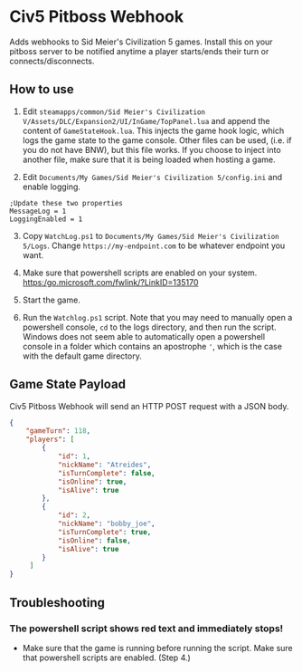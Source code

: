 # Civ5 Pitboss Webhook
Adds webhooks to Sid Meier's Civilization 5 games. Install this on your pitboss server to be notified anytime a player starts/ends their turn or connects/disconnects.

## How to use
1. Edit `steamapps/common/Sid Meier's Civilization V/Assets/DLC/Expansion2/UI/InGame/TopPanel.lua` and append the content of `GameStateHook.lua`. This injects the game hook logic, which logs the game state to the game console. Other files can be used, (i.e. if you do not have BNW), but this file works. If you choose to inject into another file, make sure that it is being loaded when hosting a game.

2. Edit `Documents/My Games/Sid Meier's Civilization 5/config.ini` and enable logging. 
```
;Update these two properties
MessageLog = 1
LoggingEnabled = 1
```

3. Copy `WatchLog.ps1` to `Documents/My Games/Sid Meier's Civilization 5/Logs`. Change `https://my-endpoint.com` to be whatever endpoint you want.

4. Make sure that powershell scripts are enabled on your system. [https:/go.microsoft.com/fwlink/?LinkID=135170](https:/go.microsoft.com/fwlink/?LinkID=135170)

5. Start the game.

6. Run the `Watchlog.ps1` script. Note that you may need to manually open a powershell console, `cd` to the logs directory, and then run the script. Windows does not seem able to automatically open a powershell console in a folder which contains an apostrophe `'`, which is the case with the default game directory.

## Game State Payload
Civ5 Pitboss Webhook will send an HTTP POST request with a JSON body. 
```json
{
    "gameTurn": 118,
    "players": [
        {
            "id": 1,
            "nickName": "Atreides",
            "isTurnComplete": false,
            "isOnline": true,
            "isAlive": true
        },
        {
            "id": 2,
            "nickName": "bobby_joe",
            "isTurnComplete": true,
            "isOnline": false,
            "isAlive": true
        }
     ]
}
```

## Troubleshooting

### The powershell script shows red text and immediately stops!
- Make sure that the game is running before running the script. Make sure that powershell scripts are enabled. (Step 4.)
